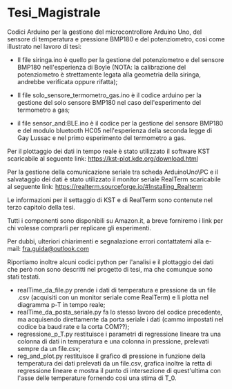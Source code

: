 # Tesi_Magistrale

Codici Arduino per la gestione del microcontrollore Arduino Uno, del sensore di temperatura e pressione BMP180 e del potenziometro, così come illustrato nel lavoro di tesi:

- Il file siringa.ino è quello per la gestione del potenziometro e del sensore BMP180 nell'esperienza di Boyle
(NOTA: la calibrazione del potenziometro è strettamente legata alla geometria della siringa, andrebbe verificata oppure rifatta);

- Il file solo_sensore_termometro_gas.ino è il codice arduino per la gestione del solo sensore BMP180 nel caso dell'esperimento del termometro a gas;

- il file sensor_and:BLE.ino è il codice per la gestione del sensore BMP180 e del modulo bluetooth HC05 nell'esperienza della seconda legge di Gay Lussac e nel primo esperimento del termometro a gas.

Per il plottaggio dei dati in tempo reale è stato utilizzato il software KST scaricabile al seguente link:
https://kst-plot.kde.org/download.html

Per la gestione della comunicazione seriale tra scheda ArduinoUno\PC e il salvataggio dei dati è stato utilizzato il monitor seriale RealTerm scaricabile al seguente link: https://realterm.sourceforge.io/#Installing_Realterm

Le informazioni per il settaggio di KST e di RealTerm sono contenute nel terzo capitolo della tesi.

Tutti i componenti sono disponibili su Amazon.it, a breve forniremo i link per chi volesse comprarli per replicare gli esperimenti.

Per dubbi, ulteriori chiarimenti e segnalazione errori contattatemi alla e-mail: fra.guida@outlook.com



Riportiamo inoltre alcuni codici python per l'analisi e il plottaggio dei dati che però non sono descritti nel progetto di tesi, ma che comunque sono stati testati.

- realTime_da_file.py prende i dati di temperatura e pressione da un file .csv (acquisiti con un monitor seriale come RealTerm) e li plotta nel diagramma p-T in tempo reale;
- realTime_da_posta_seriale.py fa lo stesso lavoro del codice precedente, ma acquisendo direttamente da porta seriale i dati (cammo impostati nel codice ba baud rate e la corta COM??);
- regressione_p_T.py restituisce i parametri di regressione lineare tra una colonna di dati in temperatura e una colonna in pressione, prelevati sempre da un file.csv;
- reg_and_plot.py restituisce il grafico di pressione in funzione della temperatura dei dati prelevati da un file.csv, grafica inoltre la retta di regressione lineare e mostra il punto di intersezione di quest'ultima con l'asse delle temperature fornendo così una stima di T_0.





